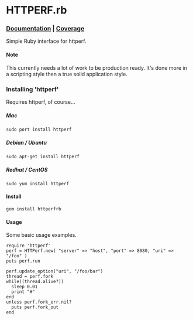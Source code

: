 HTTPERF.rb
==========

### [Documentation](http://rubyops.github.com/httperfrb/doc/) | [Coverage](http://rubyops.github.com/httperfrb/coverage/) 

Simple Ruby interface for httperf.

#### Note

This currently needs a lot of work to be production ready. It's done more in a scripting style then a true solid application style. 



### Installing 'httperf'

Requires httperf, of course...

##### Mac

    sudo port install httperf

##### Debian / Ubuntu

    sudo apt-get install httperf

##### Redhat / CentOS

    sudo yum install httperf

#### Install

    gem install httperfrb

#### Usage

Some basic usage examples.

    require 'httperf'
    perf = HTTPerf.new( "server" => "host", "port" => 8080, "uri" => "/foo" )
    puts perf.run

    perf.update_option("uri", "/foo/bar")
    thread = perf.fork
    while((thread.alive?))
      sleep 0.01
      print "#"
    end
    unless perf.fork_err.nil?
      puts perf.fork_out
    end
  

